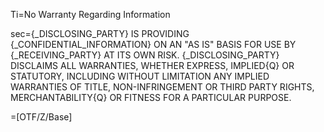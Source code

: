 Ti=No Warranty Regarding Information

sec=<span style="text-transform: uppercase">{_Disclosing_Party} is providing {_Confidential_Information} on an "as is" basis for use by  {_Receiving_Party} at its own risk.  {_Disclosing_Party} disclaims all warranties, whether express, implied{q} or statutory, including without limitation any implied warranties of title, non-infringement or third party rights, merchantability{q} or fitness for a particular purpose.</span>

=[OTF/Z/Base]
